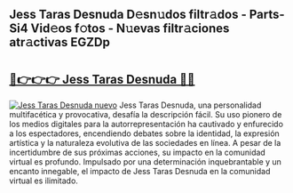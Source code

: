 ## Jess Taras Desnuda D𝚎sn𝚞dos filtr𝚊dos - Parts-Si4 Vid𝚎os f𝚘tos - N𝚞evas filtr𝚊ciones atr𝚊ctivas EGZDp

# <h2><a href="http://mb9wmyi.tromn.icu/?c=Jess+Taras+Desnuda">🔗👉👉👉 Jess Taras Desnuda 🔗🔗</a></h2>

[![Jess Taras Desnuda nuevo](https://i.imgur.com/pEAQMta.gif)](http://mb9wmyi.tromn.icu/?c=Jess+Taras+Desnuda)
Jess Taras Desnuda, una personalidad multifacética y provocativa, desafía la descripción fácil. Su uso pionero de los medios digitales para la autorrepresentación ha cautivado y enfurecido a los espectadores, encendiendo debates sobre la identidad, la expresión artística y la naturaleza evolutiva de las sociedades en línea. A pesar de la incertidumbre de sus próximas acciones, su impacto en la comunidad virtual es profundo. Impulsado por una determinación inquebrantable y un encanto innegable, el impacto de Jess Taras Desnuda en la comunidad virtual es ilimitado.
